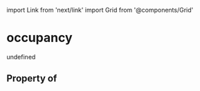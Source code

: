 import Link from 'next/link'
import Grid from '@components/Grid'

# occupancy

undefined

## Property of



